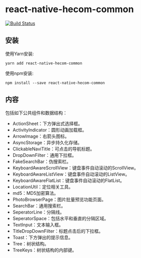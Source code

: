 # react-native-hecom-common

[![Build Status](https://travis-ci.org/RNCommon/react-native-hecom-common.svg?branch=master)](https://travis-ci.org/RNCommon/react-native-hecom-common)

## 安装

使用Yarn安装:

```
yarn add react-native-hecom-common
```

使用npm安装:

```
npm install --save react-native-hecom-common
```

## 内容

包括如下公共组件和数据结构：

* ActionSheet：下方弹出式选择框。
* ActivityIndicator：圆形动画加载框。
* ArrowImage：右箭头图标。
* AsyncStorage：异步持久化存储。
* ClickableNaviTitle：可点击的导航标题。
* DropDownFilter：通用下拉框。
* FakeSearchBar：伪搜索栏。
* KeyboardAwareScrollView：键盘事件自动滚动的ScrollView。
* KeyboardAwareListView：键盘事件自动滚动的ListView。
* KeyboardAwareFlatList：键盘事件自动滚动的FlatList。
* LocationUtil：定位相关工具。
* md5：MD5加密算法。
* PhotoBrowserPage：图片批量预览功能页面。
* SearchBar：通用搜索栏。
* SeperatorLine：分隔线。
* SeperatorSpace：包括水平和垂直的分隔区域。
* TextInput：文本输入框。
* TitleDropDownFilter：标题点击后的下拉框。
* Toast：下方弹出的提示信息。
* Tree：树状结构。
* TreeKeys：树状结构的内部键。
